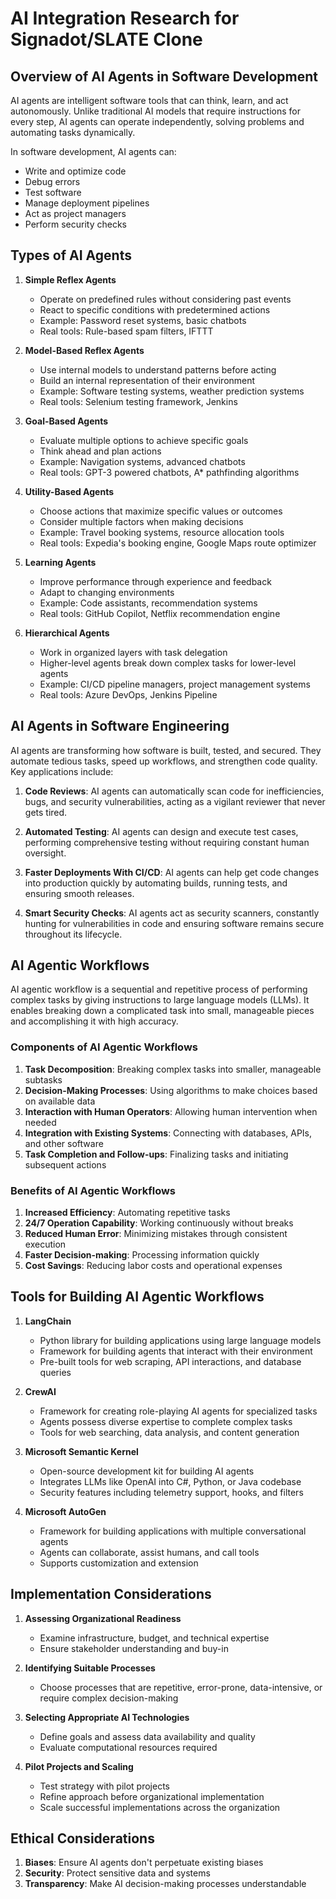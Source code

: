 # AI Integration Research for Signadot/SLATE Clone

## Overview of AI Agents in Software Development

AI agents are intelligent software tools that can think, learn, and act autonomously. Unlike traditional AI models that require instructions for every step, AI agents can operate independently, solving problems and automating tasks dynamically.

In software development, AI agents can:
- Write and optimize code
- Debug errors
- Test software
- Manage deployment pipelines
- Act as project managers
- Perform security checks

## Types of AI Agents

1. **Simple Reflex Agents**
   - Operate on predefined rules without considering past events
   - React to specific conditions with predetermined actions
   - Example: Password reset systems, basic chatbots
   - Real tools: Rule-based spam filters, IFTTT

2. **Model-Based Reflex Agents**
   - Use internal models to understand patterns before acting
   - Build an internal representation of their environment
   - Example: Software testing systems, weather prediction systems
   - Real tools: Selenium testing framework, Jenkins

3. **Goal-Based Agents**
   - Evaluate multiple options to achieve specific goals
   - Think ahead and plan actions
   - Example: Navigation systems, advanced chatbots
   - Real tools: GPT-3 powered chatbots, A* pathfinding algorithms

4. **Utility-Based Agents**
   - Choose actions that maximize specific values or outcomes
   - Consider multiple factors when making decisions
   - Example: Travel booking systems, resource allocation tools
   - Real tools: Expedia's booking engine, Google Maps route optimizer

5. **Learning Agents**
   - Improve performance through experience and feedback
   - Adapt to changing environments
   - Example: Code assistants, recommendation systems
   - Real tools: GitHub Copilot, Netflix recommendation engine

6. **Hierarchical Agents**
   - Work in organized layers with task delegation
   - Higher-level agents break down complex tasks for lower-level agents
   - Example: CI/CD pipeline managers, project management systems
   - Real tools: Azure DevOps, Jenkins Pipeline

## AI Agents in Software Engineering

AI agents are transforming how software is built, tested, and secured. They automate tedious tasks, speed up workflows, and strengthen code quality. Key applications include:

1. **Code Reviews**: AI agents can automatically scan code for inefficiencies, bugs, and security vulnerabilities, acting as a vigilant reviewer that never gets tired.

2. **Automated Testing**: AI agents can design and execute test cases, performing comprehensive testing without requiring constant human oversight.

3. **Faster Deployments With CI/CD**: AI agents can help get code changes into production quickly by automating builds, running tests, and ensuring smooth releases.

4. **Smart Security Checks**: AI agents act as security scanners, constantly hunting for vulnerabilities in code and ensuring software remains secure throughout its lifecycle.

## AI Agentic Workflows

AI agentic workflow is a sequential and repetitive process of performing complex tasks by giving instructions to large language models (LLMs). It enables breaking down a complicated task into small, manageable pieces and accomplishing it with high accuracy.

### Components of AI Agentic Workflows

1. **Task Decomposition**: Breaking complex tasks into smaller, manageable subtasks
2. **Decision-Making Processes**: Using algorithms to make choices based on available data
3. **Interaction with Human Operators**: Allowing human intervention when needed
4. **Integration with Existing Systems**: Connecting with databases, APIs, and other software
5. **Task Completion and Follow-ups**: Finalizing tasks and initiating subsequent actions

### Benefits of AI Agentic Workflows

1. **Increased Efficiency**: Automating repetitive tasks
2. **24/7 Operation Capability**: Working continuously without breaks
3. **Reduced Human Error**: Minimizing mistakes through consistent execution
4. **Faster Decision-making**: Processing information quickly
5. **Cost Savings**: Reducing labor costs and operational expenses

## Tools for Building AI Agentic Workflows

1. **LangChain**
   - Python library for building applications using large language models
   - Framework for building agents that interact with their environment
   - Pre-built tools for web scraping, API interactions, and database queries

2. **CrewAI**
   - Framework for creating role-playing AI agents for specialized tasks
   - Agents possess diverse expertise to complete complex tasks
   - Tools for web searching, data analysis, and content generation

3. **Microsoft Semantic Kernel**
   - Open-source development kit for building AI agents
   - Integrates LLMs like OpenAI into C#, Python, or Java codebase
   - Security features including telemetry support, hooks, and filters

4. **Microsoft AutoGen**
   - Framework for building applications with multiple conversational agents
   - Agents can collaborate, assist humans, and call tools
   - Supports customization and extension

## Implementation Considerations

1. **Assessing Organizational Readiness**
   - Examine infrastructure, budget, and technical expertise
   - Ensure stakeholder understanding and buy-in

2. **Identifying Suitable Processes**
   - Choose processes that are repetitive, error-prone, data-intensive, or require complex decision-making

3. **Selecting Appropriate AI Technologies**
   - Define goals and assess data availability and quality
   - Evaluate computational resources required

4. **Pilot Projects and Scaling**
   - Test strategy with pilot projects
   - Refine approach before organizational implementation
   - Scale successful implementations across the organization

## Ethical Considerations

1. **Biases**: Ensure AI agents don't perpetuate existing biases
2. **Security**: Protect sensitive data and systems
3. **Transparency**: Make AI decision-making processes understandable

